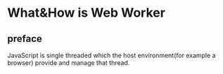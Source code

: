 # What&How is Web Worker

## preface

JavaScript is single threaded which the host environment(for example a browser) provide and manage that thread.
